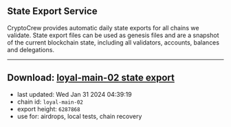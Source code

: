 ## State Export Service
CryptoCrew provides automatic daily state exports for all chains we validate. State export files can be used as genesis files and are a snapshot of the current blockchain state, including all validators, accounts, balances and delegations.

---
**Download: [loyal-main-02 state export](https://dl.ccvalidators.com/SERVICE/loyal/loyal-main-02_export_6287868.json)**
---

- last updated: Wed Jan 31 2024 04:39:19
- chain id: `loyal-main-02`
- export height: `6287868`
- use for: airdrops, local tests, chain recovery
